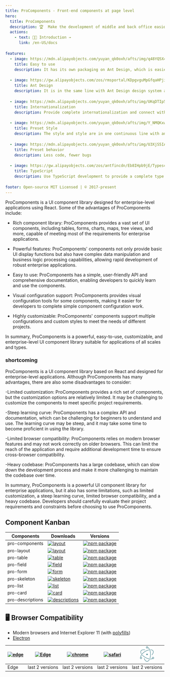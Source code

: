 ```yaml
---
title: ProComponents - Front-end components at page level
hero:
  title: ProComponents
  description: 🏆  Make the development of middle and back office easier
  actions:
    - text: 🏮🏮 Introduction →
      link: /en-US/docs

features:
  - image: https://mdn.alipayobjects.com/yuyan_qk0oxh/afts/img/q48YQ5X4ytAAAAAAAAAAAAAAFl94AQBr
    title: Easy to use
    description: It has its own packaging on Ant Design, which is easier to use

  - image: https://gw.alipayobjects.com/zos/rmsportal/KDpgvguMpGfqaHPjicRK.svg
    title: Ant Design
    description: It is in the same line with Ant Design design system and seamlessly connects with ant project

  - image: https://mdn.alipayobjects.com/yuyan_qk0oxh/afts/img/UKqDTIp55HYAAAAAAAAAAAAAFl94AQBr
    title: Internationalization
    description: Provide complete internationalization and connect with Ant Design system

  - image: https://mdn.alipayobjects.com/yuyan_qk0oxh/afts/img/Y_NMQKxw7OgAAAAAAAAAAAAAFl94AQBr
    title: Preset Style
    description: The style and style are in one continuous line with ant d, without magic modification, and naturally

  - image: https://mdn.alipayobjects.com/yuyan_qk0oxh/afts/img/U3XjS5IA1tUAAAAAAAAAAAAAFl94AQBr
    title: Preset behavior
    description: Less code, fewer bugs

  - image: https://gw.alipayobjects.com/zos/antfincdn/Eb8IHpb9jE/Typescript_logo_2020.svg
    title: TypeScript
    description: Use TypeScript development to provide a complete type definition file

footer: Open-source MIT Licensed | © 2017-present
---
```


ProComponents is a UI component library designed for enterprise-level applications using React. Some of the advantages of ProComponents include:

- Rich component library: ProComponents provides a vast set of UI components, including tables, forms, charts, maps, tree views, and more, capable of meeting most of the requirements for enterprise applications.

- Powerful features: ProComponents' components not only provide basic UI display functions but also have complex data manipulation and business logic processing capabilities, allowing rapid development of robust enterprise applications.

- Easy to use: ProComponents has a simple, user-friendly API and comprehensive documentation, enabling developers to quickly learn and use the components.

- Visual configuration support: ProComponents provides visual configuration tools for some components, making it easier for developers to complete simple component configuration work.

- Highly customizable: ProComponents' components support multiple configurations and custom styles to meet the needs of different projects.

In summary, ProComponents is a powerful, easy-to-use, customizable, and enterprise-level UI component library suitable for applications of all scales and types.

### shortcoming

ProComponents is a UI component library based on React and designed for enterprise-level applications. Although ProComponents has many advantages, there are also some disadvantages to consider:

-Limited customization: ProComponents provides a rich set of components, but the customization options are relatively limited. It may be challenging to customize the components to meet specific project requirements.

-Steep learning curve: ProComponents has a complex API and documentation, which can be challenging for beginners to understand and use. The learning curve may be steep, and it may take some time to become proficient in using the library.

-Limited browser compatibility: ProComponents relies on modern browser features and may not work correctly on older browsers. This can limit the reach of the application and require additional development time to ensure cross-browser compatibility.

-Heavy codebase: ProComponents has a large codebase, which can slow down the development process and make it more challenging to maintain the codebase over time.

In summary, ProComponents is a powerful UI component library for enterprise applications, but it also has some limitations, such as limited customization, a steep learning curve, limited browser compatibility, and a heavy codebase. Developers should carefully evaluate their project requirements and constraints before choosing to use ProComponents.

## Component Kanban

| Components       | Downloads                                                                                                                             | Versions                                                                                                                                                                        |
| ---------------- | ------------------------------------------------------------------------------------------------------------------------------------- | ------------------------------------------------------------------------------------------------------------------------------------------------------------------------------- |
| pro-components   | [![layout](https://img.shields.io/npm/dw/@ant-design/pro-components.svg)](https://www.npmjs.com/package/@ant-design/pro-components)   | [![npm package](https://img.shields.io/npm/v/@ant-design/pro-components.svg?style=flat-square?style=flat-square)](https://www.npmjs.com/package/@ant-design/pro-components)     |
| pro-layout       | [![layout](https://img.shields.io/npm/dw/@ant-design/pro-layout.svg)](https://www.npmjs.com/package/@ant-design/pro-layout)           | [![npm package](https://img.shields.io/npm/v/@ant-design/pro-layout.svg?style=flat-square?style=flat-square)](https://www.npmjs.com/package/@ant-design/pro-layout)             |
| pro-table        | [![table](https://img.shields.io/npm/dw/@ant-design/pro-table.svg)](https://www.npmjs.com/package/@ant-design/pro-table)              | [![npm package](https://img.shields.io/npm/v/@ant-design/pro-table.svg?style=flat-square?style=flat-square)](https://www.npmjs.com/package/@ant-design/pro-table)               |
| pro-field        | [![field](https://img.shields.io/npm/dw/@ant-design/pro-field.svg)](https://www.npmjs.com/package/@ant-design/pro-field)              | [![npm package](https://img.shields.io/npm/v/@ant-design/pro-field.svg?style=flat-square?style=flat-square)](https://www.npmjs.com/package/@ant-design/pro-field)               |
| pro-form         | [![form](https://img.shields.io/npm/dw/@ant-design/pro-form.svg)](https://www.npmjs.com/package/@ant-design/pro-form)                 | [![npm package](https://img.shields.io/npm/v/@ant-design/pro-form.svg?style=flat-square?style=flat-square)](https://www.npmjs.com/package/@ant-design/pro-form)                 |
| pro-skeleton     | [![skeleton](https://img.shields.io/npm/dw/@ant-design/pro-skeleton.svg)](https://www.npmjs.com/package/@ant-design/pro-skeleton)     | [![npm package](https://img.shields.io/npm/v/@ant-design/pro-skeleton.svg?style=flat-square?style=flat-square)](https://www.npmjs.com/package/@ant-design/pro-skeleton)         |
| pro-list         | [![list](https://img.shields.io/npm/dw/@ant-design/pro-list.svg)](https://www.npmjs.com/package/@ant-design/pro-list)                 | [![npm package](https://img.shields.io/npm/v/@ant-design/pro-list.svg?style=flat-square?style=flat-square)](https://www.npmjs.com/package/@ant-design/pro-list)                 |
| pro-card         | [![card](https://img.shields.io/npm/dw/@ant-design/pro-card.svg)](https://www.npmjs.com/package/@ant-design/pro-card)                 | [![npm package](https://img.shields.io/npm/v/@ant-design/pro-card.svg?style=flat-square?style=flat-square)](https://www.npmjs.com/package/@ant-design/pro-card)                 |
| pro-descriptions | [![descriptions](https://img.shields.io/npm/dw/@ant-design/pro-card.svg)](https://www.npmjs.com/package/@ant-design/pro-descriptions) | [![npm package](https://img.shields.io/npm/v/@ant-design/pro-descriptions.svg?style=flat-square?style=flat-square)](https://www.npmjs.com/package/@ant-design/pro-descriptions) |

## 🖥 Browser Compatibility

- Modern browsers and Internet Explorer 11 (with [polyfills](https://stackoverflow.com/questions/57020976/polyfills-in-2019-for-ie11))
- [Electron](https://www.electronjs.org/)

| [![edge](https://raw.githubusercontent.com/alrra/browser-logos/master/src/edge/edge_48x48.png)](http://godban.github.io/browsers-support-badges/) | [![Edge](https://raw.githubusercontent.com/alrra/browser-logos/master/src/firefox/firefox_48x48.png)](http://godban.github.io/browsers-support-badges/) | [![chrome](https://raw.githubusercontent.com/alrra/browser-logos/master/src/chrome/chrome_48x48.png)](http://godban.github.io/browsers-support-badges/) | [![safari](https://raw.githubusercontent.com/alrra/browser-logos/master/src/safari/safari_48x48.png)](http://godban.github.io/browsers-support-badges/) | [![electron_48x48](https://raw.githubusercontent.com/alrra/browser-logos/master/src/electron/electron_48x48.png)](http://godban.github.io/browsers-support-badges/) |
| ------------------------------------------------------------------------------------------------------------------------------------------------- | ------------------------------------------------------------------------------------------------------------------------------------------------------- | ------------------------------------------------------------------------------------------------------------------------------------------------------- | ------------------------------------------------------------------------------------------------------------------------------------------------------- | ------------------------------------------------------------------------------------------------------------------------------------------------------------------- |
| Edge                                                                                                                                              | last 2 versions                                                                                                                                         | last 2 versions                                                                                                                                         | last 2 versions                                                                                                                                         | last 2 versions                                                                                                                                                     |
